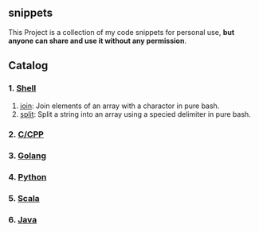 ## snippets

This Project is a collection of my code snippets for personal use, **but anyone can share and use it without any permission**.

## Catalog

### 1. [Shell](./shell)

1. [join](shell/join.sh): Join elements of an array with a charactor in pure bash.
2. [split](shell/split.sh): Split a string into an array using a specied delimiter in pure bash.


### 2. [C/CPP](./cpp)

### 3. [Golang](./golang)

### 4. [Python](./python)

### 5. [Scala](./scala)

### 6. [Java](./java)
